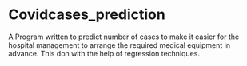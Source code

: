 # Covidcases_prediction
A Program written to predict number of cases to make it easier for the hospital management to arrange the required medical equipment in advance. This don with the help of regression techniques.
